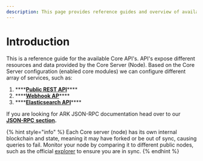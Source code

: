 ```yaml
---
description: This page provides reference guides and overview of available Core API's
---
```


# Introduction

This is a reference guide for the available Core API's. API's expose different resources and data provided by the Core Server \(Node\). Based on the Core Server configuration \(enabled core modules\) we can configure different array of services, such as:

1. \*\*\*\*[**Public REST API**](public-rest-api/getting-started.md)\*\*\*\*
2. \*\*\*\*[**Webhook AP**](webhook-api/getting-started.md)\*\*\*\*
3. \*\*\*\*[**Elasticsearch API**](elasticsearch-api/getting-started.md)\*\*\*\*

If you are looking for ARK JSON-RPC documentation head over to our [**JSON-RPC** **section**](https://exchange.ark.dev/json-rpc/getting-started)**.**

{% hint style="info" %}
Each Core server \(node\) has its own internal blockchain and state, meaning it may have forked or be out of sync, causing queries to fail. Monitor your node by comparing it to different public nodes, such as the official [explorer](https://explorer.ark.io:8443/api) to ensure you are in sync.
{% endhint %}

